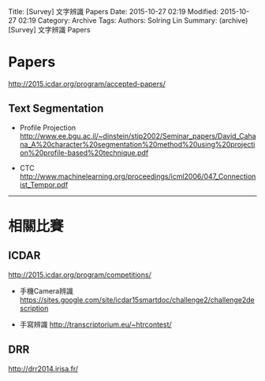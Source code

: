 Title: [Survey] 文字辨識 Papers
Date: 2015-10-27 02:19
Modified: 2015-10-27 02:19
Category: Archive
Tags: 
Authors: Solring Lin
Summary: (archive) [Survey] 文字辨識 Papers


# Papers

http://2015.icdar.org/program/accepted-papers/

## Text Segmentation

- Profile Projection
http://www.ee.bgu.ac.il/~dinstein/stip2002/Seminar_papers/David_Cahana_A%20character%20segmentation%20method%20using%20projection%20profile-based%20technique.pdf

- CTC
http://www.machinelearning.org/proceedings/icml2006/047_Connectionist_Tempor.pdf

---

# 相關比賽

## ICDAR
http://2015.icdar.org/program/competitions/

- 手機Camera辨識
https://sites.google.com/site/icdar15smartdoc/challenge2/challenge2description

- 手寫辨識
http://transcriptorium.eu/~htrcontest/

## DRR
http://drr2014.irisa.fr/